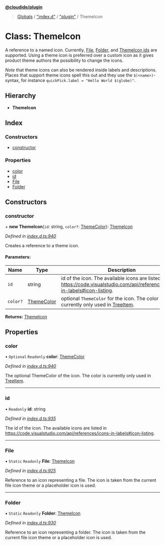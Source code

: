 **[@cloudide/plugin](../README.md)**

> [Globals](../README.md) / ["index.d"](../modules/_index_d_.md) / ["plugin"](../modules/_index_d_._plugin_.md) / ThemeIcon

# Class: ThemeIcon

A reference to a named icon. Currently, [File](#ThemeIcon.File), [Folder](#ThemeIcon.Folder),
and [ThemeIcon ids](https://code.visualstudio.com/api/references/icons-in-labels#icon-listing) are supported.
Using a theme icon is preferred over a custom icon as it gives product theme authors the possibility to change the icons.

*Note* that theme icons can also be rendered inside labels and descriptions. Places that support theme icons spell this out
and they use the `$(<name>)`-syntax, for instance `quickPick.label = "Hello World $(globe)"`.

## Hierarchy

* **ThemeIcon**

## Index

### Constructors

* [constructor](_index_d_._plugin_.themeicon.md#constructor)

### Properties

* [color](_index_d_._plugin_.themeicon.md#color)
* [id](_index_d_._plugin_.themeicon.md#id)
* [File](_index_d_._plugin_.themeicon.md#file)
* [Folder](_index_d_._plugin_.themeicon.md#folder)

## Constructors

### constructor

\+ **new ThemeIcon**(`id`: string, `color?`: [ThemeColor](_index_d_._plugin_.themecolor.md)): [ThemeIcon](_index_d_._plugin_.themeicon.md)

*Defined in [index.d.ts:940](https://github.com/shuyaqian/cloudide-plugin-api/blob/6d83fa1/index.d.ts#L940)*

Creates a reference to a theme icon.

#### Parameters:

Name | Type | Description |
------ | ------ | ------ |
`id` | string | id of the icon. The available icons are listed in https://code.visualstudio.com/api/references/icons-in-labels#icon-listing. |
`color?` | [ThemeColor](_index_d_._plugin_.themecolor.md) | optional `ThemeColor` for the icon. The color is currently only used in [TreeItem](#TreeItem).  |

**Returns:** [ThemeIcon](_index_d_._plugin_.themeicon.md)

## Properties

### color

• `Optional` `Readonly` **color**: [ThemeColor](_index_d_._plugin_.themecolor.md)

*Defined in [index.d.ts:940](https://github.com/shuyaqian/cloudide-plugin-api/blob/6d83fa1/index.d.ts#L940)*

The optional ThemeColor of the icon. The color is currently only used in [TreeItem](#TreeItem).

___

### id

• `Readonly` **id**: string

*Defined in [index.d.ts:935](https://github.com/shuyaqian/cloudide-plugin-api/blob/6d83fa1/index.d.ts#L935)*

The id of the icon. The available icons are listed in https://code.visualstudio.com/api/references/icons-in-labels#icon-listing.

___

### File

▪ `Static` `Readonly` **File**: [ThemeIcon](_index_d_._plugin_.themeicon.md)

*Defined in [index.d.ts:925](https://github.com/shuyaqian/cloudide-plugin-api/blob/6d83fa1/index.d.ts#L925)*

Reference to an icon representing a file. The icon is taken from the current file icon theme or a placeholder icon is used.

___

### Folder

▪ `Static` `Readonly` **Folder**: [ThemeIcon](_index_d_._plugin_.themeicon.md)

*Defined in [index.d.ts:930](https://github.com/shuyaqian/cloudide-plugin-api/blob/6d83fa1/index.d.ts#L930)*

Reference to an icon representing a folder. The icon is taken from the current file icon theme or a placeholder icon is used.
